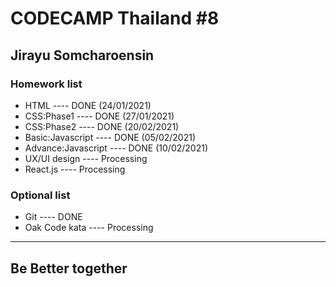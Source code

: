 # CODECAMP Thailand #8 

## Jirayu Somcharoensin 

### Homework list
+ HTML ---- DONE (24/01/2021)
+ CSS:Phase1  ---- DONE (27/01/2021)
+ CSS:Phase2 ---- DONE (20/02/2021)
+ Basic:Javascript ---- DONE (05/02/2021)
+ Advance:Javascript ---- DONE (10/02/2021)
+ UX/UI design ---- Processing
+ React.js ---- Processing
  
### Optional list
+ Git  ---- DONE
+ Oak Code kata ---- Processing
___
## Be Better together 
